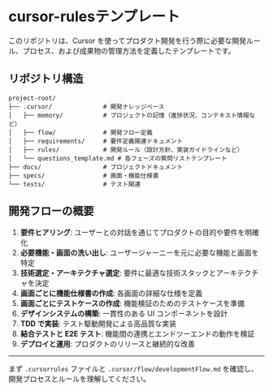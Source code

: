 # cursor-rulesテンプレート

このリポジトリは、Cursor を使ってプロダクト開発を行う際に必要な開発ルール、プロセス、および成果物の管理方法を定義したテンプレートです。

## リポジトリ構造

```
project-root/
├── .cursor/              # 開発ナレッジベース
│   ├── memory/           # プロジェクトの記憶（進捗状況、コンテキスト情報など）
│   ├── flow/             # 開発フロー定義
│   ├── requirements/     # 要件定義関連ドキュメント
│   ├── rules/            # 開発ルール（設計方針、実装ガイドラインなど）
│   └── questions_template.md # 各フェーズの質問リストテンプレート
├── docs/                 # プロジェクトドキュメント
├── specs/                # 画面・機能仕様書
└── tests/                # テスト関連
```

## 開発フローの概要

1. **要件ヒアリング**: ユーザーとの対話を通じてプロダクトの目的や要件を明確化
2. **必要機能・画面の洗い出し**: ユーザージャーニーを元に必要な機能と画面を特定
3. **技術選定・アーキテクチャ選定**: 要件に最適な技術スタックとアーキテクチャを決定
4. **画面ごとに機能仕様書の作成**: 各画面の詳細な仕様を定義
5. **画面ごとにテストケースの作成**: 機能検証のためのテストケースを準備
6. **デザインシステムの構築**: 一貫性のある UI コンポーネントを設計
7. **TDD で実装**: テスト駆動開発による高品質な実装
8. **結合テストと E2E テスト**: 機能間の連携とエンドツーエンドの動作を検証
9. **デプロイと運用**: プロダクトのリリースと継続的な改善

---

まず `.cursorrules` ファイルと `.cursor/flow/developmentFlow.md` を確認し、開発プロセスとルールを理解してください。
